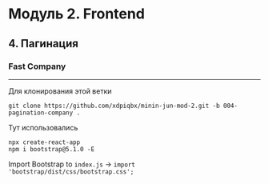 # Модуль 2. Frontend

## 4. Пагинация

### Fast Company

---

Для клонирования этой ветки

```code
git clone https://github.com/xdpiqbx/minin-jun-mod-2.git -b 004-pagination-company .
```

Тут использовались

```code
npx create-react-app
npm i bootstrap@5.1.0 -E
```

Import Bootstrap to `index.js` -> `import 'bootstrap/dist/css/bootstrap.css';`
